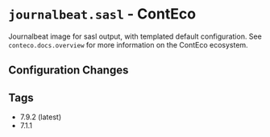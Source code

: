 # `journalbeat.sasl` - ContEco

Journalbeat image for sasl output, with templated default configuration.
See `conteco.docs.overview` for more information on the ContEco ecosystem.

## Configuration Changes


## Tags

* 7.9.2 (latest)
* 7.1.1
